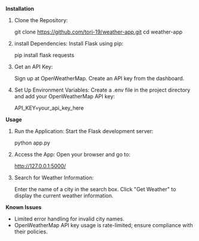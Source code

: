 **Installation**
1. Clone the Repository:

   git clone https://github.com/tori-19/weather-app.git
   cd weather-app

2. install Dependencies: Install Flask using pip:

   pip install flask requests

3. Get an API Key:

    Sign up at OpenWeatherMap.
    Create an API key from the dashboard.

4. Set Up Environment Variables: Create a .env file in the project directory and add your OpenWeatherMap API key:

   API_KEY=your_api_key_here

**Usage**
1. Run the Application: Start the Flask development server:

   python app.py

2. Access the App: Open your browser and go to:

   http://127.0.0.1:5000/

3. Search for Weather Information:

    Enter the name of a city in the search box.
    Click "Get Weather" to display the current weather information.

**Known Issues**
  - Limited error handling for invalid city names.
  - OpenWeatherMap API key usage is rate-limited; ensure compliance with their policies.
